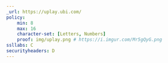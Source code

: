 ```yaml
---
_url: https://uplay.ubi.com/
policy:
    min: 8
    max: 16
    character-set: [Letters, Numbers]
    proof: img/uplay.png # https://i.imgur.com/Mr5gQyG.png
ssllabs: C
securityheaders: D
---
```

